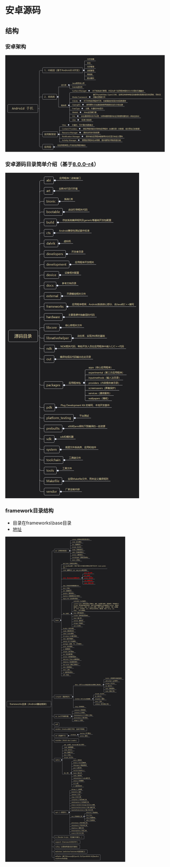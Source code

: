 # 安卓源码

## 结构

### 安卓架构

![](images/安卓架构.png)

### 安卓源码目录简单介绍（基于[8.0.0-r4](https://blog.csdn.net/nwpushuai/article/details/79255993)）

![](images/源码目录.png)

### framework目录结构

+ 目录在frameworks\base目录
+ [地址](https://github.com/aosp-mirror/platform_frameworks_base)

![](images/frameworks目录（Android基础框架）.png)


